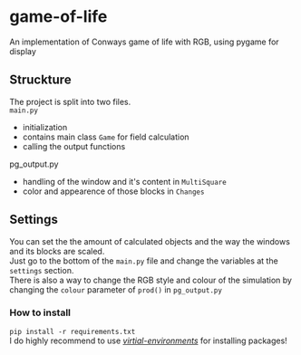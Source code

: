 # game-of-life 
An implementation of Conways game of life with RGB, using pygame for display

## Struckture
The project is split into two files.  
`main.py`
* initialization
* contains main class `Game` for field calculation
* calling the output functions

pg_output.py
* handling of the window and it's content in `MultiSquare`
* color and appearence of those blocks in `Changes`

## Settings
You can set the the amount of calculated objects and the way the windows and its blocks are scaled.  
Just go to the bottom of the `main.py` file and change the variables at the `settings` section.  
‌
There is also a way to change the RGB style and colour of the simulation by changing the `colour` parameter of `prod()` in `pg_output.py`

### How to install
`pip install -r requirements.txt`  
I do highly recommend to use [_virtial-environments_](https://packaging.python.org/guides/installing-using-pip-and-virtual-environments/#creating-a-virtual-environment) for installing packages!

